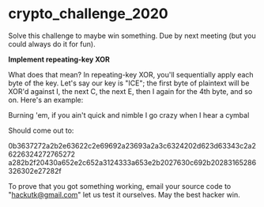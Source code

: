 # crypto_challenge_2020
Solve this challenge to maybe win something. Due by next meeting (but you could always do it for fun).

<b>Implement repeating-key XOR</b>

What does that mean? In repeating-key XOR, you'll sequentially apply each byte of the key. Let's say our key is "ICE"; the first byte of plaintext will be XOR'd against I, the next C, the next E, then I again for the 4th byte, and so on. Here's an example:

Burning 'em, if you ain't quick and nimble
I go crazy when I hear a cymbal

Should come out to:

0b3637272a2b2e63622c2e69692a23693a2a3c6324202d623d63343c2a26226324272765272
a282b2f20430a652e2c652a3124333a653e2b2027630c692b20283165286326302e27282f

To prove that you got something working, email your source code to "hackutk@gmail.com" let us test it ourselves. May the best hacker win.
